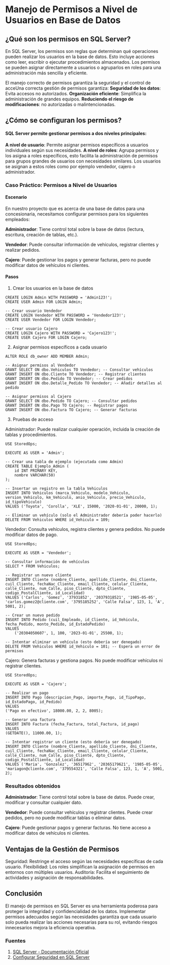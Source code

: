 # Manejo de Permisos a Nivel de Usuarios en Base de Datos

## ¿Qué son los permisos en SQL Server?
En SQL Server, los permisos son reglas que determinan qué operaciones pueden realizar los usuarios en la base de datos. Esto incluye acciones como leer, escribir o ejecutar procedimientos almacenados. Los permisos se pueden asignar directamente a usuarios o agruparlos en roles para una administración más sencilla y eficiente.

El manejo correcto de permisos garantiza la seguridad y el control de acceUna correcta gestión de permisos garantiza:
**Seguridad de los datos**: Evita accesos no autorizados.
**Organización eficiente**: Simplifica la administración de grandes equipos. 
**Reduciendo el riesgo de modificaciones**: no autorizadas o malintencionadas. 

## ¿Cómo se configuran los permisos?
#### SQL Server permite gestionar permisos a dos niveles principales:

**A nivel de usuario**: Permite asignar permisos específicos a usuarios individuales según sus necesidades.
**A nivel de roles**: Agrupa permisos y los asigna a roles específicos, esto facilita la administración de permisos para grupos grandes de usuarios con necesidades similares. 
Los usuarios se asignan a estos roles como por ejemplo vendedor, cajero o administrador.

### Caso Práctico: Permisos a Nivel de Usuarios
#### Escenario
En nuestro proyecto que es acerca de una base de datos para una concesionaria, necesitamos configurar permisos para los siguientes empleados:

**Administrador**: Tiene control total sobre la base de datos (lectura, escritura, creación de tablas, etc.).

**Vendedor**: Puede consultar información de vehículos, registrar clientes y realizar pedidos.

**Cajero**: Puede gestionar los pagos y generar facturas, pero no puede modificar datos de vehículos ni clientes.

#### Pasos
1. Crear los usuarios en la base de datos
```-- Crear usuario Administrador
CREATE LOGIN Admin WITH PASSWORD = 'Admin123!';
CREATE USER Admin FOR LOGIN Admin;

-- Crear usuario Vendedor
CREATE LOGIN Vendedor WITH PASSWORD = 'Vendedor123!';
CREATE USER Vendedor FOR LOGIN Vendedor;

-- Crear usuario Cajero
CREATE LOGIN Cajero WITH PASSWORD = 'Cajero123!';
CREATE USER Cajero FOR LOGIN Cajero;
```
2. Asignar permisos específicos a cada usuario

```-- Asignar permisos al Administrador
ALTER ROLE db_owner ADD MEMBER Admin;

-- Asignar permisos al Vendedor
GRANT SELECT ON dbo.Vehiculos TO Vendedor; -- Consultar vehículos
GRANT INSERT ON dbo.Cliente TO Vendedor; -- Registrar clientes
GRANT INSERT ON dbo.Pedido TO Vendedor; -- Crear pedidos
GRANT INSERT ON dbo.Detalle_Pedido TO Vendedor; -- Añadir detalles al pedido

-- Asignar permisos al Cajero
GRANT SELECT ON dbo.Pedido TO Cajero; -- Consultar pedidos
GRANT INSERT ON dbo.Pago TO Cajero; -- Registrar pagos
GRANT INSERT ON dbo.Factura TO Cajero; -- Generar facturas
```

3. Pruebas de acceso

Administrador: Puede realizar cualquier operación, incluida la creación de tablas y procedimientos.
```
USE StoredOps;

EXECUTE AS USER = 'Admin';

-- Crear una tabla de ejemplo (ejecutada como Admin)
CREATE TABLE Ejemplo_Admin (
    id INT PRIMARY KEY,
    nombre VARCHAR(50)
);

-- Insertar un registro en la tabla Vehiculos
INSERT INTO Vehiculos (marca_Vehiculo, modelo_Vehiculo, version_Vehiculo, km_Vehiculo, anio_Vehiculo, precio_Vehiculo, id_tipoVehiculo)
VALUES ('Toyota', 'Corolla', 'XLE', 15000, '2020-01-01', 20000, 1);

-- Eliminar un vehículo (solo el Administrador debería poder hacerlo)
DELETE FROM Vehiculos WHERE id_Vehiculo = 109;
```

Vendedor: Consulta vehículos, registra clientes y genera pedidos. No puede modificar datos de pago.
```
USE StoredOps;

EXECUTE AS USER = 'Vendedor';

-- Consultar información de vehículos
SELECT * FROM Vehiculos;

-- Registrar un nuevo cliente
INSERT INTO Cliente (nombre_Cliente, apellido_Cliente, dni_Cliente, cuil_Cliente, fechaNac_Cliente, email_Cliente, celular_Cliente, calle_Cliente, num_Calle, piso_Cliente, dpto_Cliente, codigo_PostalCliente, id_Localidad) 
VALUES ('Carlos', 'Gomez', '37931852', '20379318521', '1985-05-05', 'carlos.gomez2@cliente.com', '3795185252', 'Calle Falsa', 123, 1, 'A', 5001, 2);

-- Crear un nuevo pedido
INSERT INTO Pedido (cuil_Empleado, id_Cliente, id_Vehiculo, fecha_Pedido, monto_Pedido, id_EstadoPedido) 
VALUES 
    ('20304050607', 1, 100, '2023-01-01', 25500, 1);

-- Intentar eliminar un vehículo (esto debería ser denegado)
DELETE FROM Vehiculos WHERE id_Vehiculo = 101; -- Espera un error de permisos
```

Cajero: Genera facturas y gestiona pagos. No puede modificar vehículos ni registrar clientes.
```
USE StoredOps;

EXECUTE AS USER = 'Cajero';

-- Realizar un pago
INSERT INTO Pago (descripcion_Pago, importe_Pago, id_TipoPago, id_EstadoPago, id_Pedido) 
VALUES 
('Pago en efectivo', 18000.00, 2, 2, 8005);

-- Generar una factura
INSERT INTO Factura (fecha_Factura, total_Factura, id_pago) 
VALUES 
(GETDATE(), 11000.00, 1);

-- Intentar registrar un cliente (esto debería ser denegado)
INSERT INTO Cliente (nombre_Cliente, apellido_Cliente, dni_Cliente, cuil_Cliente, fechaNac_Cliente, email_Cliente, celular_Cliente, calle_Cliente, num_Calle, piso_Cliente, dpto_Cliente, codigo_PostalCliente, id_Localidad) 
VALUES ('Maria', 'Gonzalez', '36517962', '20365179621', '1985-05-05', 'mariagon@cliente.com', '379554321', 'Calle Falsa', 123, 1, 'A', 5001, 2);
```

### Resultados obtenidos
**Administrador**:
Tiene control total sobre la base de datos.
Puede crear, modificar y consultar cualquier dato.

**Vendedor**:
Puede consultar vehículos y registrar clientes.
Puede crear pedidos, pero no puede modificar tablas o eliminar datos.

**Cajero**:
Puede gestionar pagos y generar facturas.
No tiene acceso a modificar datos de vehículos ni clientes.

## Ventajas de la Gestión de Permisos
Seguridad: Restringe el acceso según las necesidades específicas de cada usuario.
Flexibilidad: Los roles simplifican la asignación de permisos en entornos con múltiples usuarios.
Auditoría: Facilita el seguimiento de actividades y asignación de responsabilidades.

## Conclusión
El manejo de permisos en SQL Server es una herramienta poderosa para proteger la integridad y confidencialidad de los datos. 
Implementar permisos adecuados según las necesidades garantiza que cada usuario solo pueda realizar las acciones necesarias para su rol, evitando riesgos innecesarios mejora la eficiencia operativa.

### Fuentes
1. [SQL Server - Documentación Oficial](https://learn.microsoft.com/es-es/sql/sql-server/?view=sql-server-ver16)
2. [Configurar Seguridad en SQL Server](https://learn.microsoft.com/es-es/sql/relational-databases/security/authentication-access/create-a-database-user?view=sql-server-ver16)
